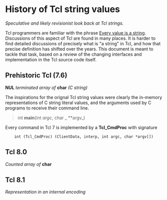 # History of Tcl string values

*Speculative and likely revisionist look back at Tcl strings.*

Tcl programmers are familiar with the phrase
[Every value is a string](https://wiki.tcl-lang.org/page/everything+is+a+string).
Discussions of this aspect of Tcl are found in many places. It is harder to 
find detailed discussions of precisely what is "a string" in Tcl, and how
that precise definition has shifted over the years. This document is meant
to tackle that task, based on a review of the changing interfaces and
implementation in the Tcl source code itself.

## Prehistoric Tcl (7.6)

**NUL** *terminated array of* **char** *(C string)*

The inspirations for the orignal Tcl string values were clearly the
in-memory representations of C string literal values, and the 
arguments used by C programs to receive their command line.

>	int **main**(int *argc*, char _ **argv_)

Every command in Tcl 7 is implemented by a **Tcl_CmdProc** with signature

~~~
	int (Tcl_CmdProc) (ClientData, interp, int argc, char *argv[])
~~~





## Tcl 8.0

*Counted array of* **char**

## Tcl 8.1

*Representation in an internal encoding*



